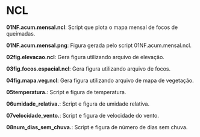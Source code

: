 # NCL

**01NF.acum.mensal.ncl**: Script que plota o mapa mensal de focos de queimadas.

**01NF.acum.mensal.png**: Figura gerada pelo script 01NF.acum.mensal.ncl.

**02fig.elevacao.ncl**: Gera figura utilizando arquivo de elevação.

**03fig.focos.espacial.ncl**: Gera figura utilizando arquivo de focos.

**04fig.mapa.veg.ncl**: Gera figura utilizando arquivo de mapa de vegetação.

**05temperatura.**: Script e figura de temperatura.

**06umidade_relativa.**: Script e figura de umidade relativa.

**07velocidade_vento.**: Script e figura de velocidade do vento.

**08num_dias_sem_chuva.**: Script e figura de número de dias sem chuva.
